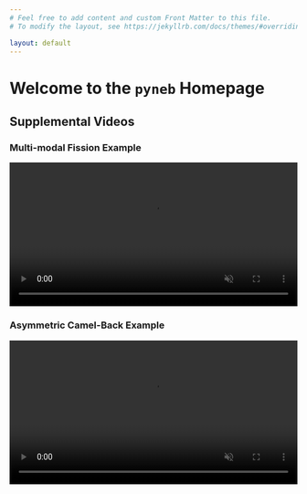 ```yaml
---
# Feel free to add content and custom Front Matter to this file.
# To modify the layout, see https://jekyllrb.com/docs/themes/#overriding-theme-defaults

layout: default
---
```


# Welcome to the `pyneb` Homepage

## Supplemental Videos

### Multi-modal Fission Example


<video width="100%" muted autoplay controls>
    <source src="{{ site.media-path }}/multi-modal.mp4" type="video/mp4">
</video>


### Asymmetric Camel-Back Example


<video width="100%" muted autoplay controls>
    <source src="{{ site.media-path }}/asymm-camelback.mp4" type="video/mp4">
</video>
